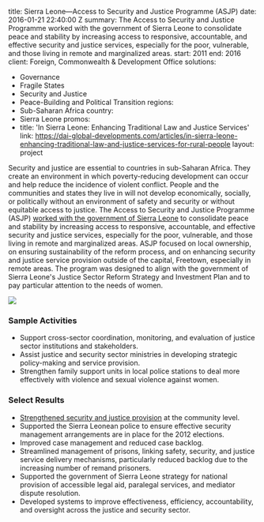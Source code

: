 
title: Sierra Leone—Access to Security and Justice Programme (ASJP)
date: 2016-01-21 22:40:00 Z
summary: The Access to Security and Justice Programme worked with the government of
  Sierra Leone to consolidate peace and stability by increasing access to responsive,
  accountable, and effective security and justice services, especially for the poor,
  vulnerable, and those living in remote and marginalized areas.
start: 2011
end: 2016
client: Foreign, Commonwealth & Development Office
solutions:
- Governance
- Fragile States
- Security and Justice
- Peace-Building and Political Transition
regions:
- Sub-Saharan Africa
country:
- Sierra Leone
promos:
- title: 'In Sierra Leone: Enhancing Traditional Law and Justice Services'
  link: https://dai-global-developments.com/articles/in-sierra-leone-enhancing-traditional-law-and-justice-services-for-rural-people
layout: project


Security and justice are essential to countries in sub-Saharan Africa. They create an environment in which poverty-reducing development can occur and help reduce the incidence of violent conflict. People and the communities and states they live in will not develop economically, socially, or politically without an environment of safety and security or without equitable access to justice. The Access to Security and Justice Programme (ASJP) [worked with the government of Sierra Leone][1] to consolidate peace and stability by increasing access to responsive, accountable, and effective security and justice services, especially for the poor, vulnerable, and those living in remote and marginalized areas. ASJP focused on local ownership, on ensuring sustainability of the reform process, and on enhancing security and justice service provision outside of the capital, Freetown, especially in remote areas. The program was designed to align with the government of Sierra Leone's Justice Sector Reform Strategy and Investment Plan and to pay particular attention to the needs of women.

![][2]

### Sample Activities

* Support cross-sector coordination, monitoring, and evaluation of justice sector institutions and stakeholders.
* Assist justice and security sector ministries in developing strategic policy-making and service provision.
* Strengthen family support units in local police stations to deal more effectively with violence and sexual violence against women.

### Select Results

* [Strengthened security and justice provision][3] at the community level.
* Supported the Sierra Leonean police to ensure effective security management arrangements are in place for the 2012 elections.
* Improved case management and reduced case backlog.
* Streamlined management of prisons, linking safety, security, and justice service delivery mechanisms, particularly reduced backlog due to the increasing number of remand prisoners.
* Supported the government of Sierra Leone strategy for national provision of accessible legal aid, paralegal services, and mediator dispute resolution.
* Developed systems to improve effectiveness, efficiency, accountability, and oversight across the justice and security sector.

[1]: http://dai-global-developments.com/articles/in-sierra-leone-enhancing-traditional-law-and-justice-services-for-rural-people
[2]: https://assetify-dai.com/projects/SecurityJustice.jpg
[3]: http://www.advocaidsl.com/wp-content/uploads/2015/10/PayNoBribeForBail_PolicyReport.pdf
